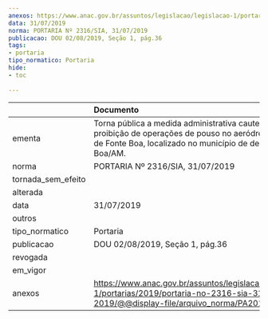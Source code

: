 ```yaml
---
anexos: https://www.anac.gov.br/assuntos/legislacao/legislacao-1/portarias/2019/portaria-no-2316-sia-31-07-2019/@@display-file/arquivo_norma/PA2019-2316.pdf
data: 31/07/2019
norma: PORTARIA Nº 2316/SIA, 31/07/2019
publicacao: DOU 02/08/2019, Seção 1, pág.36
tags:
- portaria
tipo_normatico: Portaria
hide: 
- toc 
 
---
```


|                    | Documento                                                                                                                                                        |
|:-------------------|:-----------------------------------------------------------------------------------------------------------------------------------------------------------------|
| ementa             | Torna pública a medida administrativa cautelar de proibição de operações de pouso no aeródromo público de Fonte Boa, localizado no município de de Fonte Boa/AM. |
| norma              | PORTARIA Nº 2316/SIA, 31/07/2019                                                                                                                                 |
| tornada_sem_efeito |                                                                                                                                                                  |
| alterada           |                                                                                                                                                                  |
| data               | 31/07/2019                                                                                                                                                       |
| outros             |                                                                                                                                                                  |
| tipo_normatico     | Portaria                                                                                                                                                         |
| publicacao         | DOU 02/08/2019, Seção 1, pág.36                                                                                                                                  |
| revogada           |                                                                                                                                                                  |
| em_vigor           |                                                                                                                                                                  |
| anexos             | https://www.anac.gov.br/assuntos/legislacao/legislacao-1/portarias/2019/portaria-no-2316-sia-31-07-2019/@@display-file/arquivo_norma/PA2019-2316.pdf             |